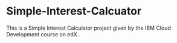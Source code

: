 # Simple-Interest-Calcuator
This is a Simple Interest Calculator project given by the IBM Cloud Development course on edX.
